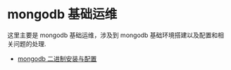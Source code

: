 # mongodb 基础运维

这里主要是 mongodb 基础运维，涉及到 mongodb 基础环境搭建以及配置和相关问题的处理.

- [mongodb 二进制安装与配置](mongodb/mongodb_docker_installed.md)
